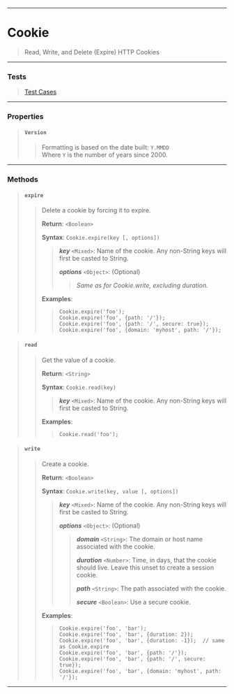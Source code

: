 ----

# Cookie #

> Read, Write, and Delete (Expire) HTTP Cookies  

----

### Tests ###

> [Test Cases](../test/cookie.html)  

----

### Properties ###

> #### `Version` ####
>  
> > Formatting is based on the date built: `Y.MMDD`  
> > Where `Y` is the number of years since 2000.  

----

### Methods ###

> #### `expire` ####
>  
> > Delete a cookie by forcing it to expire.  
> >  
> > **Return**: `<Boolean>`  
> >  
> > **Syntax**: `Cookie.expire(key [, options])`  
> >  
> > > **_key_** `<Mixed>`: Name of the cookie. Any non-String keys will first be casted to String.  
> > >  
> > > **_options_** `<Object>`: (Optional)  
> > >  
> > > > _Same as for Cookie.write, excluding duration._  
> >  
> > **Examples**:  
> >  
> > > `Cookie.expire('foo');`  
> > > `Cookie.expire('foo', {path: '/'});`  
> > > `Cookie.expire('foo', {path: '/', secure: true});`  
> > > `Cookie.expire('foo', {domain: 'myhost', path: '/'});`  

> #### `read` ####
>  
> > Get the value of a cookie.  
> >  
> > **Return**: `<String>`  
> >  
> > **Syntax**: `Cookie.read(key)`  
> >  
> > > **_key_** `<Mixed>`: Name of the cookie. Any non-String keys will first be casted to String.  
> >  
> > **Examples**:  
> >  
> > > `Cookie.read('foo');`  

> #### `write` ####
>  
> > Create a cookie.  
> >  
> > **Return**: `<Boolean>`  
> >  
> > **Syntax**: `Cookie.write(key, value [, options])`  
> >  
> > > **_key_** `<Mixed>`: Name of the cookie. Any non-String keys will first be casted to String.  
> > >  
> > > **_options_** `<Object>`: (Optional)  
> > >  
> > > > **_domain_** `<String>`: The domain or host name associated with the cookie.  
> > > >  
> > > > **_duration_** `<Number>`: Time, in days, that the cookie should live. Leave this unset to create a session cookie.  
> > > >  
> > > > **_path_** `<String>`: The path associated with the cookie.  
> > > >  
> > > > **_secure_** `<Boolean>`: Use a secure cookie.  
> >  
> > **Examples**:  
> >  
> > > `Cookie.expire('foo', 'bar');`  
> > > `Cookie.expire('foo', 'bar', {duration: 2});`  
> > > `Cookie.expire('foo', 'bar', {duration: -1});  // same as Cookie.expire`  
> > > `Cookie.expire('foo', 'bar', {path: '/'});`  
> > > `Cookie.expire('foo', 'bar', {path: '/', secure: true});`  
> > > `Cookie.expire('foo', 'bar', {domain: 'myhost', path: '/'});`  

----
